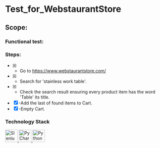 # Test_for_WebstaurantStore

## Scope:
### Functional test:
### Steps:
- [X] - Go to https://www.webstaurantstore.com/
- [X] - Search for 'stainless work table'.
- [X] - Check the search result ensuring every product item has the word 'Table' its title.
- [X] -Add the last of found items to Cart.
- [X] -Empty Cart.

### Technology Stack
<a href="https://www.jetbrains.com/idea/">
    <img src="https://seeklogo.com/images/S/selenium-logo-DB9103D7CF-seeklogo.com.png" width="40" height="40"  alt="Slenium"/>
</a>
<a href="https://www.jetbrains.com/idea/">
    <img src="https://blog.jetbrains.com/wp-content/uploads/2019/01/pycharm_icon.svg" width="40" height="40"  alt="PyCharm"/>
</a>
<a href="https://www.jetbrains.com/idea/">
    <img src="https://upload.wikimedia.org/wikipedia/commons/thumb/0/0a/Python.svg/270px-Python.svg.png" width="40" height="40"  alt="Python"/>
</a>
